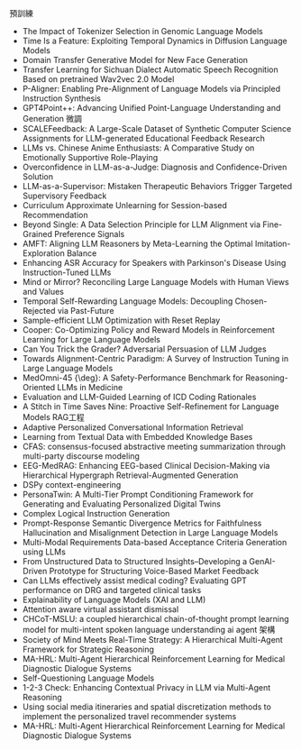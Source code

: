 
預訓練
 * The Impact of Tokenizer Selection in Genomic Language Models
 * Time Is a Feature: Exploiting Temporal Dynamics in Diffusion Language Models
 * Domain Transfer Generative Model for New Face Generation
 * Transfer Learning for Sichuan Dialect Automatic Speech Recognition Based on pretrained Wav2vec 2.0 Model
 * P-Aligner: Enabling Pre-Alignment of Language Models via Principled Instruction Synthesis
 * GPT4Point++: Advancing Unified Point-Language Understanding and Generation
微調
 * SCALEFeedback: A Large-Scale Dataset of Synthetic Computer Science Assignments for LLM-generated Educational Feedback Research
 * LLMs vs. Chinese Anime Enthusiasts: A Comparative Study on Emotionally Supportive Role-Playing
 * Overconfidence in LLM-as-a-Judge: Diagnosis and Confidence-Driven Solution
 * LLM-as-a-Supervisor: Mistaken Therapeutic Behaviors Trigger Targeted Supervisory Feedback
 * Curriculum Approximate Unlearning for Session-based Recommendation
 * Beyond Single: A Data Selection Principle for LLM Alignment via Fine-Grained Preference Signals
 * AMFT: Aligning LLM Reasoners by Meta-Learning the Optimal Imitation-Exploration Balance
 * Enhancing ASR Accuracy for Speakers with Parkinson's Disease Using Instruction-Tuned LLMs
 * Mind or Mirror? Reconciling Large Language Models with Human Views and Values
 * Temporal Self-Rewarding Language Models: Decoupling Chosen-Rejected via Past-Future
 * Sample-efficient LLM Optimization with Reset Replay
 * Cooper: Co-Optimizing Policy and Reward Models in Reinforcement Learning for Large Language Models
 * Can You Trick the Grader? Adversarial Persuasion of LLM Judges
 * Towards Alignment-Centric Paradigm: A Survey of Instruction Tuning in Large Language Models
 * MedOmni-45 {\deg}: A Safety-Performance Benchmark for Reasoning-Oriented LLMs in Medicine
 * Evaluation and LLM-Guided Learning of ICD Coding Rationales
 * A Stitch in Time Saves Nine: Proactive Self-Refinement for Language Models
RAG工程
 * Adaptive Personalized Conversational Information Retrieval
 * Learning from Textual Data with Embedded Knowledge Bases
 * CFAS: consensus-focused abstractive meeting summarization through multi-party discourse modeling
 * EEG-MedRAG: Enhancing EEG-based Clinical Decision-Making via Hierarchical Hypergraph Retrieval-Augmented Generation
 * DSPy
context-engineering
 * PersonaTwin: A Multi-Tier Prompt Conditioning Framework for Generating and Evaluating Personalized Digital Twins
 * Complex Logical Instruction Generation
 * Prompt-Response Semantic Divergence Metrics for Faithfulness Hallucination and Misalignment Detection in Large Language Models
 * Multi-Modal Requirements Data-based Acceptance Criteria Generation using LLMs
 * From Unstructured Data to Structured Insights–Developing a GenAI-Driven Prototype for Structuring Voice-Based Market Feedback
 * Can LLMs effectively assist medical coding? Evaluating GPT performance on DRG and targeted clinical tasks
 * Explainability of Language Models (XAI and LLM)
 * Attention aware virtual assistant dismissal
 * CHCoT-MSLU: a coupled hierarchical chain-of-thought prompt learning model for multi-intent spoken language understanding
ai agent 架構
 * Society of Mind Meets Real-Time Strategy: A Hierarchical Multi-Agent Framework for Strategic Reasoning
 * MA-HRL: Multi-Agent Hierarchical Reinforcement Learning for Medical Diagnostic Dialogue Systems
 * Self-Questioning Language Models
 * 1-2-3 Check: Enhancing Contextual Privacy in LLM via Multi-Agent Reasoning
 * Using social media itineraries and spatial discretization methods to implement the personalized travel recommender systems
 * MA-HRL: Multi-Agent Hierarchical Reinforcement Learning for Medical Diagnostic Dialogue Systems
